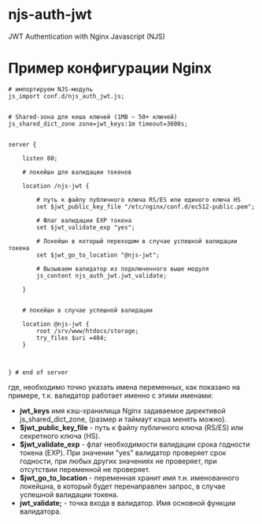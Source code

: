 # njs-auth-jwt
JWT Authentication with Nginx Javascript (NJS)


# Пример конфигурации Nginx
```
# импортируем NJS-модуль
js_import conf.d/njs_auth_jwt.js;


# Shared-зона для кеша ключей (1MB ~ 50+ ключей)
js_shared_dict_zone zone=jwt_keys:1m timeout=3600s;


server {
        
    listen 80;

    # локейшн для валидации токенов

    location /njs-jwt {
        
        # путь к файлу публичного ключа RS/ES или единого ключа HS
        set $jwt_public_key_file "/etc/nginx/conf.d/ec512-public.pem";
        
        # Флаг валидации EXP токена
        set $jwt_validate_exp "yes";
        
        # Локейшн в который переходим в случае успешной валидации токена
        set $jwt_go_to_location "@njs-jwt";
        
        # Вызываем валидатор из подключенного выше модуля
        js_content njs_auth_jwt.jwt_validate;
    
    }


    # локейшн в случае успешной валидации

    location @njs-jwt {
        root /srv/www/htdocs/storage;
        try_files $uri =404;
    }



} # end of server

```

где, необходимо точно указать имена переменных, как показано на примере, т.к. валидатор работает именно с этими именами:
- **jwt_keys** имя кэш-хранилища Nginx задаваемое директивой js_shared_dict_zone,  (размер и таймаут кэша менять можно).
- **$jwt_public_key_file** - путь к файлу публичного ключа (RS/ES) или секретного ключа (HS).
- **$jwt_validate_exp** - флаг необходимости валидации срока годности токена (EXP). При значении "yes" валидатор проверяет срок годности, при любых других значениях не проверяет, при отсутствии переменной не проверяет.
- **$jwt_go_to_location** - переменная хранит имя т.н. именованного локейшна, в который будет перенаправлен запрос, в случае успешной валидации токена.
- **jwt_validate;** - точка входа в валидатор. Имя основной функции валидатора.
